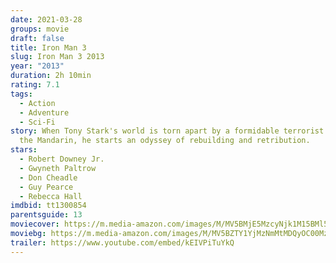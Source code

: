 ```yaml
---
date: 2021-03-28
groups: movie
draft: false
title: Iron Man 3
slug: Iron Man 3 2013
year: "2013"
duration: 2h 10min
rating: 7.1
tags:
  - Action
  - Adventure
  - Sci-Fi
story: When Tony Stark's world is torn apart by a formidable terrorist called
  the Mandarin, he starts an odyssey of rebuilding and retribution.
stars:
  - Robert Downey Jr.
  - Gwyneth Paltrow
  - Don Cheadle
  - Guy Pearce
  - Rebecca Hall
imdbid: tt1300854
parentsguide: 13
moviecover: https://m.media-amazon.com/images/M/MV5BMjE5MzcyNjk1M15BMl5BanBnXkFtZTcwMjQ4MjcxOQ@@._V1_FMjpg_UX770_.jpg
moviebg: https://m.media-amazon.com/images/M/MV5BZTY1YjMzNmMtMDQyOC00MzM3LWFhYTAtZDk5YTRkMmFkMzhlXkEyXkFqcGdeQXVyNDAxOTExNTM@._V1_FMjpg_UX1280_.jpg
trailer: https://www.youtube.com/embed/kEIVPiTuYkQ
---
```

